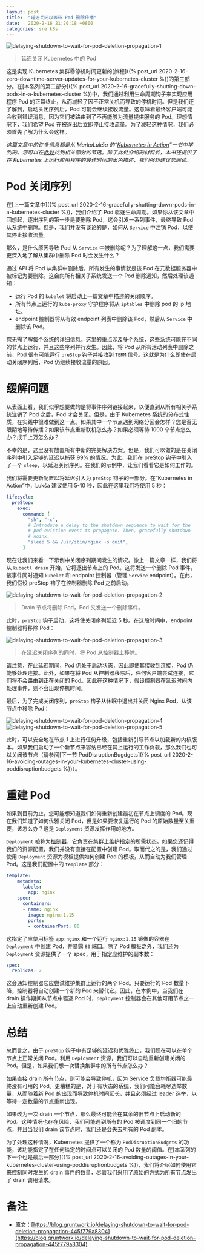 ```yaml
---
layout: post
title:  "延迟关闭以等待 Pod 删除传播"
date:   2020-2-16 21:20:18 +0800
categories: sre k8s
---
```

![delaying-shutdown-to-wait-for-pod-deletion-propagation-1](/assets/img/delaying-shutdown-to-wait-for-pod-deletion-propagation-1.png)
> 延迟关闭 Kubernetes 中的 Pod

这是实现 Kubernetes 集群零停机时间更新的[旅程]({% post_url 2020-2-16-zero-downtime-server-updates-for-your-kubernetes-cluster %})的第三部分。在[本系列的第二部分]({% post_url 2020-2-16-gracefully-shutting-down-pods-in-a-kubernetes-cluster %})中，我们通过利用生命周期钩子来实现应用程序 Pod 的正常终止，从而减轻了因不正常关机而导致的停机时间。但是我们还了解到，启动关闭序列后，Pod 可能会继续接收流量。这意味着最终客户端可能会收到错误消息，因为它们被路由到了不再能够为流量提供服务的 Pod。理想情况下，我们希望 Pod 在被逐出后立即停止接收流量。为了减轻这种情况，我们必须首先了解为什么会这样。

*这篇文章中的许多信息都是从 MarkoLukša 的“[Kubernetes in Action](https://www.manning.com/books/kubernetes-in-action)”一书中学到的。您可以在[此处](https://freecontent.manning.com/handling-client-requests-properly-with-kubernetes/)找到相关部分的节选。除了此处介绍的材料外，本书还提供了在 Kubernetes 上运行应用程序的最佳时间的出色描述，我们强烈建议您阅读。*

# Pod 关闭序列

在[上一篇文章中]({% post_url 2020-2-16-gracefully-shutting-down-pods-in-a-kubernetes-cluster %})，我们介绍了 Pod 驱逐生命周期。如果你从该文章中回想起，逐出序列的第一步是要删除 Pod，这会引发一系列事件，最终导致 Pod 从系统中删除。但是，我们并没有谈论的是，如何从 `Service` 中注销 Pod，以使其停止接收流量。

那么，是什么原因导致 Pod 从 `Service` 中被删除呢？为了理解这一点，我们需要更深入地了解从集群中删除 Pod 时会发生什么？

通过 API 将 Pod 从集群中删除后，所有发生的事情就是该 Pod 在元数据服务器中被标记为要删除。这会向所有相关子系统发送一个 Pod 删除通知，然后处理该通知：

* 运行 Pod 的 `kubelet` 将启动上一篇文章中描述的关闭顺序。
* 所有节点上运行的 `kube-proxy` 守护程序将从 `iptables` 中删除 pod 的 ip 地址。
* endpoint 控制器将从有效 endpoint 列表中删除该 Pod，然后从 `Service` 中删除该 Pod。

您无需了解每个系统的详细信息。这里的重点涉及多个系统，这些系统可能在不同的节点上运行，并且这些序列并行发生。因此，将 Pod 从所有活动列表中删除之前，Pod 很有可能运行 `preStop` 钩子并接收到 `TERM` 信号。这就是为什么即使在启动关闭序列后，Pod 仍继续接收流量的原因。

# 缓解问题

从表面上看，我们似乎想要做的是将事件序列链接起来，以便直到从所有相关子系统注销了 Pod 之后，Pod 才会关闭。但是，由于 Kubernetes 系统的分布式性质，在实践中很难做到这一点。如果其中一个节点遇到网络分区会怎样？您是否无限期地等待传播？如果该节点重新联机怎么办？如果必须等待 1000 个节点怎么办？成千上万怎么办？

不幸的是，这里没有放置所有中断的完美解决方案。但是，我们可以做的是在关闭序列中引入足够的延迟以捕获 99% 的情况。为此，我们在 preStop 钩子中引入了一个 `sleep`，以延迟关闭序列。在我们的示例中，让我们看看它是如何工作的。

我们将需要更新配置以将延迟引入为 `preStop` 钩子的一部分。在“Kubernetes in Action”中，Lukša 建议使用 5-10 秒，因此在这里我们将使用 5 秒：

```yaml
lifecycle:
  preStop:
    exec:
      command: [
        "sh", "-c",
        # Introduce a delay to the shutdown sequence to wait for the
        # pod eviction event to propagate. Then, gracefully shutdown
        # nginx.
        "sleep 5 && /usr/sbin/nginx -s quit",
      ]
```

现在让我们来看一下示例中关闭序列期间发生的情况。像上一篇文章一样，我们将从 `kubectl drain` 开始，它将逐出节点上的 Pod。这将发送一个删除 Pod 事件，该事件同时通知 `kubelet` 和 endpoint 控制器（管理 `Service` endpoint）。在此，我们假设 preStop 钩子在控制器删除 Pod 之前启动。

![delaying-shutdown-to-wait-for-pod-deletion-propagation-2](/assets/img/delaying-shutdown-to-wait-for-pod-deletion-propagation-2.png)
> Drain 节点将删除 Pod，Pod 又发送一个删除事件。

此时，`preStop` 钩子启动，这将使关闭序列延迟 5 秒。在这段时间中，endpoint 控制器将移除 Pod：

![delaying-shutdown-to-wait-for-pod-deletion-propagation-3](/assets/img/delaying-shutdown-to-wait-for-pod-deletion-propagation-3.png)
> 在延迟关闭序列的同时，将 Pod 从控制器上移除。

请注意，在此延迟期间，Pod 仍处于启动状态，因此即使其接收到连接，Pod 仍能够处理连接。此外，如果在将 Pod 从控制器移除后，任何客户端尝试连接，它们将不会路由到正在关闭的 Pod。因此在这种情况下，假设控制器在延迟时间内处理事件，则不会出现停机时间。

最后，为了完成关闭序列，`preStop` 钩子从休眠中退出并关闭 Nginx Pod，从该节点中移除 Pod：

![delaying-shutdown-to-wait-for-pod-deletion-propagation-4](/assets/img/delaying-shutdown-to-wait-for-pod-deletion-propagation-4.png)
![delaying-shutdown-to-wait-for-pod-deletion-propagation-5](/assets/img/delaying-shutdown-to-wait-for-pod-deletion-propagation-5.png)

此时，可以安全地在节点 1 上进行任何升级，包括重新引导节点以加载新的内核版本。如果我们启动了一个新节点来容纳已经在其上运行的工作负载，那么我们也可以关闭该节点（请参阅[下一节 PodDisruptionBugdgets]({% post_url 2020-2-16-avoiding-outages-in-your-kubernetes-cluster-using-poddisruptionbudgets %})）。

# 重建 Pod

如果到目前为止，您可能想知道我们如何重新创建最初在节点上调度的 Pod。现在我们知道了如何优雅关闭 Pod，但是如果要恢复运行的 Pod 的原始数量至关重要，该怎么办？这是 `Deployment` 资源发挥作用的地方。

`Deployment` 被称为[控制器](https://kubernetes.io/docs/concepts/workloads/controllers/deployment/)，它负责在集群上维护指定的所需状态。如果您还记得我们的资源配置，我们并没有直接在配置中创建 Pod。取而代之的是，我们通过使用 `Deployment` 资源为模板提供如何创建 Pod 的模板，从而自动为我们管理 Pod。这是我们配置中的 `template` 部分：

```yaml
template:
    metadata:
      labels:
        app: nginx
    spec:
      containers:
      - name: nginx
        image: nginx:1.15
        ports:
        - containerPort: 80
```

这指定了应使用标签 `app:nginx` 和一个运行 `nginx:1.15` 镜像的容器在 `Deployment` 中创建 Pod，并暴露 `80` 端口。除了 Pod 模板之外，我们还为 `Deployment` 资源提供了一个 spec，用于指定应维护的副本数：

```yaml
spec:
  replicas: 2
```

这会通知控制器它应尝试维护集群上运行的两个 Pod。只要运行的 Pod 数量下降，控制器将自动创建一个新的 Pod 来替代它。因此，在本例中，当我们在 drain 操作期间从节点中驱逐 Pod 时，`Deployment` 控制器会在其他可用节点之一上自动重新创建 Pod。

# 总结

总而言之，由于 `preStop` 钩子中有足够的延迟和优雅终止，我们现在可以在单个节点上正常关闭 Pod。利用 `Deployment` 资源，我们可以自动重新创建关闭的 Pod。但是，如果我们想一次替换集群中的所有节点怎么办？

如果直接 drain 所有节点，则可能会导致停机，因为 Service 负载均衡器可能最终没有可用的 Pod。更糟糕的是，对于有状态的系统，我们可能会耗尽选举数量，从而随着新 Pod 的出现而导致停机时间延长，并且必须经过 leader 选举，以等待一定数量的节点重新出现。

如果改为一次 drain 一个节点，那么最终可能会在其余的旧节点上启动新的 Pod。这种情况也存在风险，我们可能遇到所有的 Pod 被调度到同一个旧的节点，并且当我们 drain 该节点时，我们还是会失去所有的 Pod 副本。

为了处理这种情况，Kubernetes 提供了一个称为 `PodDisruptionBudgets` 的功能，该功能指定了在任何给定的时间点可以关闭的 Pod 数量的阈值。在[本系列的下一个也是最后一部分]({% post_url 2020-2-16-avoiding-outages-in-your-kubernetes-cluster-using-poddisruptionbudgets %})，我们将介绍如何使用它来控制同时发生的 drain 事件的数量，尽管我们采用了原始的方式为所有节点发出了 drain 调用请求。

# 备注

* 原文：[https://blog.gruntwork.io/delaying-shutdown-to-wait-for-pod-deletion-propagation-445f779a8304](https://blog.gruntwork.io/delaying-shutdown-to-wait-for-pod-deletion-propagation-445f779a8304)